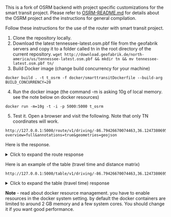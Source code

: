 This is a fork of OSRM backend with project specific customizations for the smart transit project. Please refer to [OSRM-README.md](OSRM-README.md) for details about the OSRM project and the instructions for general compilation. 

Follow these instructions for the use of the router with smart transit project.

1. Clone the repository locally.
2. Download the latest tennessee-latest.osm.pbf file from the geofabrik servers and copy it to a folder called tn in the root directory of the current repository.
 ``` wget http://download.geofabrik.de/north-america/us/tennessee-latest.osm.pbf && mkdir tn && mv tennessee-latest.osm.pbf tn/ ```
4. Build Docker image (change build concurrency for your machine)

```
docker build . -t t_osrm -f docker/smarttransitDockerfile --build-arg BUILD_CONCURRENCY=20
```

4. Run the docker image (the command -m is asking 10g of local memory. see the note below on docker resources)

```
docker run -m=10g -t -i -p 5000:5000 t_osrm
```

5. Test it. Open a browser and visit the following. Note that only TN coordinates will work.

```
http://127.0.0.1:5000/route/v1/driving/-86.79426670074463,36.12473806954196;-86.7641830444336,36.13808266878191?overview=full&annotations=true&geometries=geojson
```

Here is the response.

<details>
  <summary>Click to expand the route response</summary>
    
```json
    {
    "code": "Ok",
    "routes": [
        {
            "geometry": {
                "coordinates": [
                    [
                        -86.794267,
                        36.124741
                    ],
                    [
                        -86.794257,
                        36.12474
                    ],
                    [
                        -86.794246,
                        36.124812
                    ],
                    [
                        -86.794196,
                        36.125041
                    ],
                    [
                        -86.794111,
                        36.125424
                    ],
                    [
                        -86.794052,
                        36.125712
                    ],
                    [
                        -86.794011,
                        36.125709
                    ],
                    [
                        -86.79329,
                        36.125635
                    ],
                    [
                        -86.792306,
                        36.125532
                    ],
                    [
                        -86.791842,
                        36.125474
                    ],
                    [
                        -86.791779,
                        36.125466
                    ],
                    [
                        -86.791725,
                        36.12546
                    ],
                    [
                        -86.790331,
                        36.125313
                    ],
                    [
                        -86.789576,
                        36.125232
                    ],
                    [
                        -86.789461,
                        36.125218
                    ],
                    [
                        -86.789452,
                        36.125249
                    ],
                    [
                        -86.789411,
                        36.12541
                    ],
                    [
                        -86.789355,
                        36.125623
                    ],
                    [
                        -86.789336,
                        36.125697
                    ],
                    [
                        -86.789313,
                        36.125799
                    ],
                    [
                        -86.78927,
                        36.126314
                    ],
                    [
                        -86.789266,
                        36.126416
                    ],
                    [
                        -86.789218,
                        36.126806
                    ],
                    [
                        -86.789163,
                        36.127255
                    ],
                    [
                        -86.789132,
                        36.127548
                    ],
                    [
                        -86.789124,
                        36.127612
                    ],
                    [
                        -86.789104,
                        36.127844
                    ],
                    [
                        -86.789091,
                        36.127993
                    ],
                    [
                        -86.789035,
                        36.128621
                    ],
                    [
                        -86.789024,
                        36.12871
                    ],
                    [
                        -86.788928,
                        36.129196
                    ],
                    [
                        -86.788881,
                        36.129657
                    ],
                    [
                        -86.788805,
                        36.130395
                    ],
                    [
                        -86.78879,
                        36.130542
                    ],
                    [
                        -86.788763,
                        36.130802
                    ],
                    [
                        -86.788712,
                        36.131293
                    ],
                    [
                        -86.788676,
                        36.131639
                    ],
                    [
                        -86.78866,
                        36.131795
                    ],
                    [
                        -86.788652,
                        36.131919
                    ],
                    [
                        -86.788646,
                        36.132035
                    ],
                    [
                        -86.78865,
                        36.132262
                    ],
                    [
                        -86.788673,
                        36.13247
                    ],
                    [
                        -86.788705,
                        36.132703
                    ],
                    [
                        -86.78872,
                        36.132807
                    ],
                    [
                        -86.788765,
                        36.133291
                    ],
                    [
                        -86.788768,
                        36.13332
                    ],
                    [
                        -86.788825,
                        36.133861
                    ],
                    [
                        -86.788913,
                        36.134441
                    ],
                    [
                        -86.788929,
                        36.13457
                    ],
                    [
                        -86.78896,
                        36.134875
                    ],
                    [
                        -86.788971,
                        36.134933
                    ],
                    [
                        -86.788976,
                        36.13506
                    ],
                    [
                        -86.788974,
                        36.135191
                    ],
                    [
                        -86.788964,
                        36.135321
                    ],
                    [
                        -86.788949,
                        36.135454
                    ],
                    [
                        -86.788899,
                        36.135631
                    ],
                    [
                        -86.788864,
                        36.13573
                    ],
                    [
                        -86.788837,
                        36.135808
                    ],
                    [
                        -86.788755,
                        36.136033
                    ],
                    [
                        -86.788704,
                        36.136172
                    ],
                    [
                        -86.788537,
                        36.136156
                    ],
                    [
                        -86.788325,
                        36.136134
                    ],
                    [
                        -86.787489,
                        36.136062
                    ],
                    [
                        -86.787326,
                        36.136026
                    ],
                    [
                        -86.787174,
                        36.135991
                    ],
                    [
                        -86.787052,
                        36.135962
                    ],
                    [
                        -86.786696,
                        36.135832
                    ],
                    [
                        -86.786142,
                        36.13545
                    ],
                    [
                        -86.786008,
                        36.135362
                    ],
                    [
                        -86.785864,
                        36.13527
                    ],
                    [
                        -86.785587,
                        36.135092
                    ],
                    [
                        -86.78489,
                        36.13489
                    ],
                    [
                        -86.784132,
                        36.13479
                    ],
                    [
                        -86.784028,
                        36.134777
                    ],
                    [
                        -86.783313,
                        36.134678
                    ],
                    [
                        -86.783228,
                        36.134666
                    ],
                    [
                        -86.783166,
                        36.134658
                    ],
                    [
                        -86.782293,
                        36.134542
                    ],
                    [
                        -86.7822,
                        36.134529
                    ],
                    [
                        -86.781627,
                        36.134445
                    ],
                    [
                        -86.780805,
                        36.134333
                    ],
                    [
                        -86.78056,
                        36.134298
                    ],
                    [
                        -86.7799,
                        36.134235
                    ],
                    [
                        -86.779536,
                        36.134247
                    ],
                    [
                        -86.779231,
                        36.134257
                    ],
                    [
                        -86.779132,
                        36.134255
                    ],
                    [
                        -86.77898,
                        36.134256
                    ],
                    [
                        -86.778561,
                        36.134259
                    ],
                    [
                        -86.776629,
                        36.134274
                    ],
                    [
                        -86.776387,
                        36.134271
                    ],
                    [
                        -86.774692,
                        36.134259
                    ],
                    [
                        -86.774553,
                        36.13425
                    ],
                    [
                        -86.77412,
                        36.134228
                    ],
                    [
                        -86.774014,
                        36.134222
                    ],
                    [
                        -86.77334,
                        36.134156
                    ],
                    [
                        -86.773169,
                        36.134136
                    ],
                    [
                        -86.772992,
                        36.134115
                    ],
                    [
                        -86.772902,
                        36.134104
                    ],
                    [
                        -86.772603,
                        36.134076
                    ],
                    [
                        -86.772445,
                        36.134062
                    ],
                    [
                        -86.772358,
                        36.134048
                    ],
                    [
                        -86.772249,
                        36.134025
                    ],
                    [
                        -86.772117,
                        36.133989
                    ],
                    [
                        -86.772041,
                        36.13396
                    ],
                    [
                        -86.771731,
                        36.133803
                    ],
                    [
                        -86.771305,
                        36.133579
                    ],
                    [
                        -86.771087,
                        36.133523
                    ],
                    [
                        -86.770441,
                        36.133445
                    ],
                    [
                        -86.770328,
                        36.133434
                    ],
                    [
                        -86.770061,
                        36.133407
                    ],
                    [
                        -86.76974,
                        36.133374
                    ],
                    [
                        -86.769646,
                        36.133364
                    ],
                    [
                        -86.769257,
                        36.133325
                    ],
                    [
                        -86.768882,
                        36.133285
                    ],
                    [
                        -86.76879,
                        36.133275
                    ],
                    [
                        -86.768078,
                        36.133203
                    ],
                    [
                        -86.76714,
                        36.133114
                    ],
                    [
                        -86.766015,
                        36.132989
                    ],
                    [
                        -86.765899,
                        36.13298
                    ],
                    [
                        -86.765811,
                        36.132972
                    ],
                    [
                        -86.765734,
                        36.132966
                    ],
                    [
                        -86.76526,
                        36.13292
                    ],
                    [
                        -86.764999,
                        36.132878
                    ],
                    [
                        -86.764988,
                        36.132961
                    ],
                    [
                        -86.764958,
                        36.133251
                    ],
                    [
                        -86.764865,
                        36.133816
                    ],
                    [
                        -86.764847,
                        36.133926
                    ],
                    [
                        -86.764798,
                        36.134227
                    ],
                    [
                        -86.764716,
                        36.134736
                    ],
                    [
                        -86.764715,
                        36.134742
                    ],
                    [
                        -86.764566,
                        36.135663
                    ],
                    [
                        -86.764559,
                        36.135707
                    ],
                    [
                        -86.764533,
                        36.135811
                    ],
                    [
                        -86.764394,
                        36.136566
                    ],
                    [
                        -86.764352,
                        36.136797
                    ],
                    [
                        -86.764313,
                        36.137072
                    ],
                    [
                        -86.764231,
                        36.137578
                    ],
                    [
                        -86.764154,
                        36.13808
                    ]
                ],
                "type": "LineString"
            },
            "legs": [
                {
                    "annotation": {
                        "metadata": {
                            "datasource_names": [
                                "lua profile"
                            ]
                        },
                        "nodes": [
                            8544339562,
                            202279759,
                            4103484420,
                            4103484053,
                            202279753,
                            202279750,
                            4103484108,
                            202439183,
                            202439180,
                            8544339572,
                            202285748,
                            8544339569,
                            4587814881,
                            4103484094,
                            202342884,
                            4591276250,
                            6687214715,
                            8536045501,
                            6783134408,
                            4103484096,
                            6783134409,
                            202265845,
                            6973398054,
                            6372074704,
                            6783134410,
                            202342880,
                            7130572881,
                            7130622691,
                            6783134411,
                            202302869,
                            202342879,
                            4605993422,
                            202218202,
                            5258711353,
                            202309943,
                            5895340458,
                            6071182363,
                            202342877,
                            5264029792,
                            5264029791,
                            2473560091,
                            2473560100,
                            6071182364,
                            202247349,
                            202247358,
                            6071182365,
                            4591427231,
                            202321213,
                            6783134412,
                            202342875,
                            3586115649,
                            5264029790,
                            5264029788,
                            5264029789,
                            2473560108,
                            5264029784,
                            7246786334,
                            5264029783,
                            6783134407,
                            202342873,
                            6783134405,
                            3017253406,
                            202494753,
                            3017253407,
                            6998262920,
                            2473959314,
                            202494749,
                            3017253408,
                            202454223,
                            4619037844,
                            2473959312,
                            202328811,
                            7033043863,
                            202494744,
                            7033108139,
                            7033938738,
                            6687319176,
                            202390238,
                            7033043848,
                            7033043850,
                            202321177,
                            202494741,
                            5160106183,
                            7439622905,
                            5443701187,
                            202494739,
                            5443701189,
                            2473616035,
                            202429618,
                            1763399157,
                            202233258,
                            5074388156,
                            6995742538,
                            202456261,
                            202494727,
                            202494724,
                            5612710865,
                            5778519220,
                            6690634056,
                            5778519216,
                            202494722,
                            5611837270,
                            5994267674,
                            5150841926,
                            202427117,
                            202494720,
                            202494718,
                            202326075,
                            5627244250,
                            5617538642,
                            5617538643,
                            5627234690,
                            202391963,
                            5150841913,
                            202294330,
                            202494716,
                            202279540,
                            202494712,
                            6129391413,
                            5143433671,
                            5143433659,
                            6650950813,
                            202416497,
                            6129391419,
                            5150320870,
                            202416495,
                            7936241602,
                            6264878515,
                            5817898503,
                            5836087528,
                            5443702883,
                            202416492,
                            202416489,
                            4604678824,
                            202303125,
                            202303099,
                            202248140,
                            202340949
                        ],
                        "datasources": [
                            0,
                            0,
                            0,
                            0,
                            0,
                            0,
                            0,
                            0,
                            0,
                            0,
                            0,
                            0,
                            0,
                            0,
                            0,
                            0,
                            0,
                            0,
                            0,
                            0,
                            0,
                            0,
                            0,
                            0,
                            0,
                            0,
                            0,
                            0,
                            0,
                            0,
                            0,
                            0,
                            0,
                            0,
                            0,
                            0,
                            0,
                            0,
                            0,
                            0,
                            0,
                            0,
                            0,
                            0,
                            0,
                            0,
                            0,
                            0,
                            0,
                            0,
                            0,
                            0,
                            0,
                            0,
                            0,
                            0,
                            0,
                            0,
                            0,
                            0,
                            0,
                            0,
                            0,
                            0,
                            0,
                            0,
                            0,
                            0,
                            0,
                            0,
                            0,
                            0,
                            0,
                            0,
                            0,
                            0,
                            0,
                            0,
                            0,
                            0,
                            0,
                            0,
                            0,
                            0,
                            0,
                            0,
                            0,
                            0,
                            0,
                            0,
                            0,
                            0,
                            0,
                            0,
                            0,
                            0,
                            0,
                            0,
                            0,
                            0,
                            0,
                            0,
                            0,
                            0,
                            0,
                            0,
                            0,
                            0,
                            0,
                            0,
                            0,
                            0,
                            0,
                            0,
                            0,
                            0,
                            0,
                            0,
                            0,
                            0,
                            0,
                            0,
                            0,
                            0,
                            0,
                            0,
                            0,
                            0,
                            0,
                            0,
                            0,
                            0,
                            0,
                            0,
                            0,
                            0,
                            0
                        ],
                        "speed": [
                            9.1,
                            11.5,
                            11.2,
                            11.1,
                            11.2,
                            7.4,
                            6.9,
                            7,
                            6.9,
                            7.2,
                            7,
                            6.9,
                            6.9,
                            7,
                            17.7,
                            15.2,
                            15.1,
                            14,
                            14.4,
                            15.1,
                            16.2,
                            15,
                            15.2,
                            15.6,
                            14.3,
                            15.2,
                            15.1,
                            15.2,
                            14.2,
                            15.2,
                            15.1,
                            15.3,
                            14.9,
                            15.3,
                            15.2,
                            15.4,
                            15.8,
                            15.3,
                            16.1,
                            14.9,
                            15.5,
                            15.3,
                            14.6,
                            15.4,
                            16.2,
                            15.1,
                            15.1,
                            16,
                            15.5,
                            16.3,
                            15.7,
                            14.6,
                            16.1,
                            14.9,
                            15.5,
                            16.4,
                            15,
                            15.3,
                            14.7,
                            15.1,
                            14.8,
                            15.4,
                            15.2,
                            15.8,
                            16.3,
                            15.3,
                            15.2,
                            15.5,
                            15,
                            15.1,
                            15.1,
                            15.3,
                            15.8,
                            15.2,
                            15.5,
                            14.1,
                            15.3,
                            14.1,
                            15.4,
                            15.3,
                            14.9,
                            15.3,
                            15.6,
                            15.2,
                            14.8,
                            15.2,
                            15.1,
                            15.2,
                            15.5,
                            15.2,
                            15.7,
                            15,
                            15.9,
                            15.2,
                            15.5,
                            14.6,
                            16.4,
                            15,
                            15.9,
                            15.9,
                            14.5,
                            15.6,
                            15.1,
                            14.9,
                            15.2,
                            15.8,
                            15.4,
                            14.6,
                            15.1,
                            15.3,
                            14.2,
                            15.3,
                            15.4,
                            16.7,
                            15.3,
                            15.2,
                            15.2,
                            15,
                            15.9,
                            13.9,
                            15.3,
                            14.9,
                            11.6,
                            11.2,
                            11.1,
                            11.2,
                            11.3,
                            11.2,
                            6.7,
                            11.1,
                            12.3,
                            10.7,
                            11.2,
                            11.3,
                            11,
                            11.1,
                            11.3
                        ],
                        "weight": [
                            0.1,
                            0.7,
                            2.3,
                            3.9,
                            2.9,
                            0.5,
                            9.4,
                            12.8,
                            6.1,
                            0.8,
                            0.7,
                            18.2,
                            9.9,
                            1.5,
                            0.2,
                            1.2,
                            1.6,
                            0.6,
                            0.8,
                            3.8,
                            0.7,
                            2.9,
                            3.3,
                            2.1,
                            0.5,
                            1.7,
                            1.1,
                            4.6,
                            0.7,
                            3.6,
                            3.4,
                            5.4,
                            1.1,
                            1.9,
                            3.6,
                            2.5,
                            1.1,
                            0.9,
                            0.8,
                            1.7,
                            1.5,
                            1.7,
                            0.8,
                            3.5,
                            0.2,
                            4,
                            4.3,
                            0.9,
                            2.2,
                            0.4,
                            0.9,
                            1,
                            0.9,
                            1,
                            1.3,
                            0.7,
                            0.6,
                            1.7,
                            1.1,
                            1,
                            1.3,
                            4.9,
                            1,
                            0.9,
                            0.7,
                            2.3,
                            4.3,
                            1,
                            1.1,
                            2.1,
                            4.4,
                            4.5,
                            0.6,
                            4.3,
                            0.5,
                            0.4,
                            5.2,
                            0.6,
                            3.4,
                            4.9,
                            1.5,
                            3.9,
                            2.1,
                            1.8,
                            0.6,
                            0.9,
                            2.5,
                            11.4,
                            1.4,
                            10,
                            0.8,
                            2.6,
                            0.6,
                            4,
                            1,
                            1.1,
                            0.5,
                            1.8,
                            0.9,
                            0.5,
                            0.7,
                            0.8,
                            0.5,
                            2.2,
                            3,
                            1.3,
                            3.8,
                            0.7,
                            1.6,
                            1.9,
                            0.6,
                            2.3,
                            2.2,
                            0.5,
                            4.2,
                            5.6,
                            6.7,
                            0.7,
                            0.5,
                            0.5,
                            2.8,
                            1.6,
                            0.8,
                            2.9,
                            5.7,
                            1.1,
                            3,
                            5.1,
                            0.1,
                            9.3,
                            0.4,
                            1.1,
                            7.6,
                            2.3,
                            2.8,
                            5.1,
                            5
                        ],
                        "duration": [
                            0.1,
                            0.7,
                            2.3,
                            3.9,
                            2.9,
                            0.5,
                            9.4,
                            12.8,
                            6.1,
                            0.8,
                            0.7,
                            18.2,
                            9.9,
                            1.5,
                            0.2,
                            1.2,
                            1.6,
                            0.6,
                            0.8,
                            3.8,
                            0.7,
                            2.9,
                            3.3,
                            2.1,
                            0.5,
                            1.7,
                            1.1,
                            4.6,
                            0.7,
                            3.6,
                            3.4,
                            5.4,
                            1.1,
                            1.9,
                            3.6,
                            2.5,
                            1.1,
                            0.9,
                            0.8,
                            1.7,
                            1.5,
                            1.7,
                            0.8,
                            3.5,
                            0.2,
                            4,
                            4.3,
                            0.9,
                            2.2,
                            0.4,
                            0.9,
                            1,
                            0.9,
                            1,
                            1.3,
                            0.7,
                            0.6,
                            1.7,
                            1.1,
                            1,
                            1.3,
                            4.9,
                            1,
                            0.9,
                            0.7,
                            2.3,
                            4.3,
                            1,
                            1.1,
                            2.1,
                            4.4,
                            4.5,
                            0.6,
                            4.3,
                            0.5,
                            0.4,
                            5.2,
                            0.6,
                            3.4,
                            4.9,
                            1.5,
                            3.9,
                            2.1,
                            1.8,
                            0.6,
                            0.9,
                            2.5,
                            11.4,
                            1.4,
                            10,
                            0.8,
                            2.6,
                            0.6,
                            4,
                            1,
                            1.1,
                            0.5,
                            1.8,
                            0.9,
                            0.5,
                            0.7,
                            0.8,
                            0.5,
                            2.2,
                            3,
                            1.3,
                            3.8,
                            0.7,
                            1.6,
                            1.9,
                            0.6,
                            2.3,
                            2.2,
                            0.5,
                            4.2,
                            5.6,
                            6.7,
                            0.7,
                            0.5,
                            0.5,
                            2.8,
                            1.6,
                            0.8,
                            2.9,
                            5.7,
                            1.1,
                            3,
                            5.1,
                            0.1,
                            9.3,
                            0.4,
                            1.1,
                            7.6,
                            2.3,
                            2.8,
                            5.1,
                            5
                        ],
                        "distance": [
                            0.905273,
                            8.069041,
                            25.863902,
                            43.278723,
                            32.468762,
                            3.698536,
                            65.295728,
                            89.142238,
                            42.182233,
                            5.729474,
                            4.897078,
                            126.300691,
                            68.425517,
                            10.448387,
                            3.541552,
                            18.282346,
                            24.219511,
                            8.405886,
                            11.531722,
                            57.411663,
                            11.350773,
                            43.592075,
                            50.184452,
                            32.708088,
                            7.154673,
                            25.86698,
                            16.613819,
                            70.031055,
                            9.948343,
                            54.739638,
                            51.448874,
                            82.368461,
                            16.405701,
                            29.020379,
                            54.803955,
                            38.619945,
                            17.410733,
                            13.810772,
                            12.913504,
                            25.250927,
                            23.227149,
                            26.074672,
                            11.645754,
                            53.985092,
                            3.236801,
                            60.390892,
                            64.993788,
                            14.420001,
                            34.038125,
                            6.526363,
                            14.132879,
                            14.571753,
                            14.487295,
                            14.854337,
                            20.192902,
                            11.451455,
                            9.008295,
                            26.087425,
                            16.124935,
                            15.106524,
                            19.20018,
                            75.522353,
                            15.179677,
                            14.198055,
                            11.423913,
                            35.096028,
                            65.435821,
                            15.514361,
                            16.493505,
                            31.798173,
                            66.520462,
                            68.99349,
                            9.453547,
                            65.16551,
                            7.751333,
                            5.640097,
                            79.475985,
                            8.478417,
                            52.313811,
                            74.88401,
                            22.350106,
                            59.700798,
                            32.725548,
                            27.42088,
                            8.896004,
                            13.654693,
                            37.640469,
                            173.560575,
                            21.741544,
                            152.268577,
                            12.526506,
                            38.97352,
                            9.545397,
                            60.989233,
                            15.52128,
                            16.070678,
                            8.176816,
                            27.039335,
                            14.278422,
                            7.968896,
                            10.120225,
                            12.515489,
                            7.550772,
                            32.869873,
                            45.663857,
                            20.549922,
                            58.676013,
                            10.224423,
                            24.172282,
                            29.068582,
                            8.517104,
                            35.212689,
                            33.979381,
                            8.339021,
                            64.459564,
                            84.841697,
                            102.012773,
                            10.468481,
                            7.955136,
                            6.949183,
                            42.886672,
                            23.907028,
                            9.284517,
                            32.368013,
                            63.395738,
                            12.341279,
                            33.767236,
                            57.091377,
                            0.673376,
                            103.310127,
                            4.934188,
                            11.80096,
                            84.899046,
                            25.968792,
                            30.7872,
                            56.760469,
                            56.262371
                        ]
                    },
                    "steps": [],
                    "distance": 4533.1,
                    "duration": 373.3,
                    "summary": "",
                    "weight": 373.3
                }
            ],
            "distance": 4533.1,
            "duration": 373.3,
            "weight_name": "routability",
            "weight": 373.3
        }
    ],
    "waypoints": [
        {
            "hint": "gA8DgCYPA4ABAAAADgAAAAAAAABRAAAAJTRoP2OjFUEAAAAATKhiQgEAAAAOAAAAAAAAAFEAAADTAAAA5Z_T-kU4JwLln9P6QjgnAgAAXxEOjx5Q",
            "distance": 0.332876,
            "name": "Sweetbriar Avenue",
            "location": [
                -86.794267,
                36.124741
            ]
        },
        {
            "hint": "QAcDgDh1JYAyAAAABgAAAAAAAAAAAAAA_oVgQnOXvUAAAAAAAAAAADIAAAAGAAAAAAAAAAAAAADTAAAAhhXU-mBsJwJpFdT6Y2wnAgAAfwAOjx5Q",
            "distance": 2.631813,
            "name": "Rains Avenue",
            "location": [
                -86.764154,
                36.13808
            ]
        }
    ]
}

```
</details>

Here is an example of the table (travel time and distance matrix) 

```
http://127.0.0.1:5000/table/v1/driving/-86.79426670074463,36.12473806954196;-86.7641830444336,36.13808266878191
```

<details>
  <summary>Click to expand the table (travel time) response</summary>
    
```json
{
    "code": "Ok",
    "durations": [
        [
            0,
            373.3
        ],
        [
            369.7,
            0
        ]
    ],
    "destinations": [
        {
            "hint": "gA8DgCYPA4ABAAAADgAAAAAAAABRAAAAJTRoP2OjFUEAAAAATKhiQgEAAAAOAAAAAAAAAFEAAADTAAAA5Z_T-kU4JwLln9P6QjgnAgAAXxEOjx5Q",
            "distance": 0.332876,
            "name": "Sweetbriar Avenue",
            "location": [
                -86.794267,
                36.124741
            ]
        },
        {
            "hint": "QAcDgDh1JYAyAAAABgAAAAAAAAAAAAAA_oVgQnOXvUAAAAAAAAAAADIAAAAGAAAAAAAAAAAAAADTAAAAhhXU-mBsJwJpFdT6Y2wnAgAAfwAOjx5Q",
            "distance": 2.631813,
            "name": "Rains Avenue",
            "location": [
                -86.764154,
                36.13808
            ]
        }
    ],
    "sources": [
        {
            "hint": "gA8DgCYPA4ABAAAADgAAAAAAAABRAAAAJTRoP2OjFUEAAAAATKhiQgEAAAAOAAAAAAAAAFEAAADTAAAA5Z_T-kU4JwLln9P6QjgnAgAAXxEOjx5Q",
            "distance": 0.332876,
            "name": "Sweetbriar Avenue",
            "location": [
                -86.794267,
                36.124741
            ]
        },
        {
            "hint": "QAcDgDh1JYAyAAAABgAAAAAAAAAAAAAA_oVgQnOXvUAAAAAAAAAAADIAAAAGAAAAAAAAAAAAAADTAAAAhhXU-mBsJwJpFdT6Y2wnAgAAfwAOjx5Q",
            "distance": 2.631813,
            "name": "Rains Avenue",
            "location": [
                -86.764154,
                36.13808
            ]
        }
    ]
}
```
</details>

**Note** - read about docker resource management. you have to enable resources in the docker system setting. by default the docker containers are limited to around 2 GB memory and a few system cores. You should change it if you want good performance. 
